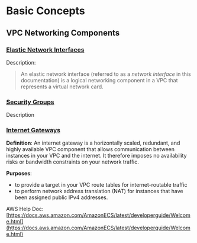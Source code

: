 
# Basic Concepts

## VPC Networking Components
### [Elastic Network Interfaces](https://docs.aws.amazon.com/AWSEC2/latest/UserGuide/using-eni.html)
Description:
>An elastic network interface (referred to as a  _network interface_  in this documentation) is a logical networking component in a VPC that represents a virtual network card.

### [Security Groups](https://docs.aws.amazon.com/vpc/latest/userguide/VPC_SecurityGroups.html)
Description
>

### [Internet Gateways](https://docs.aws.amazon.com/vpc/latest/userguide/VPC_Internet_Gateway.html)

**Definition**: 
An internet gateway is a horizontally scaled, redundant, and highly available VPC component that allows communication between instances in your VPC and the internet. It therefore imposes no availability risks or bandwidth constraints on your network traffic.

**Purposes**: 
- to provide a target in your VPC route tables for internet-routable traffic
- to perform network address translation (NAT) for instances that have been assigned public IPv4 addresses.




AWS Help Doc: 
[https://docs.aws.amazon.com/AmazonECS/latest/developerguide/Welcome.html](https://docs.aws.amazon.com/AmazonECS/latest/developerguide/Welcome.html)


<!--stackedit_data:
eyJoaXN0b3J5IjpbLTEwMzE0ODU3MTQsNTQ1NjExMzc4LDE5Nj
U4MTMwMSwxODg5NDc0NjYzLDIwNDkwMjY2MTEsMTI5OTEzMDM5
Niw1ODk1OTUxOTVdfQ==
-->